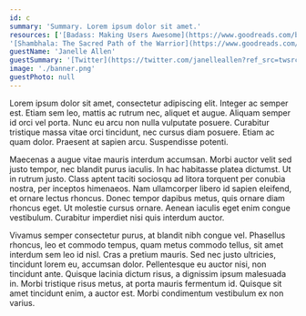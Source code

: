 ```yaml
---
id: c
summary: 'Summary. Lorem ipsum dolor sit amet.'
resources: ['[Badass: Making Users Awesome](https://www.goodreads.com/book/show/24737268-badass)',
'[Shambhala: The Sacred Path of the Warrior](https://www.goodreads.com/book/show/336248.Shambhala)']
guestName: 'Janelle Allen'
guestSummary: '[Twitter](https://twitter.com/janelleallen?ref_src=twsrc%5Egoogle%7Ctwcamp%5Eserp%7Ctwgr%5Eauthor)'
image: './banner.png'
guestPhoto: null
---
```


Lorem ipsum dolor sit amet, consectetur adipiscing elit. Integer ac semper est. Etiam sem leo, mattis ac rutrum nec, aliquet et augue. Aliquam semper id orci vel porta. Nunc eu arcu non nulla vulputate posuere. Curabitur tristique massa vitae orci tincidunt, nec cursus diam posuere. Etiam ac quam dolor. Praesent at sapien arcu. Suspendisse potenti.

Maecenas a augue vitae mauris interdum accumsan. Morbi auctor velit sed justo tempor, nec blandit purus iaculis. In hac habitasse platea dictumst. Ut in rutrum justo. Class aptent taciti sociosqu ad litora torquent per conubia nostra, per inceptos himenaeos. Nam ullamcorper libero id sapien eleifend, et ornare lectus rhoncus. Donec tempor dapibus metus, quis ornare diam rhoncus eget. Ut molestie cursus ornare. Aenean iaculis eget enim congue vestibulum. Curabitur imperdiet nisi quis interdum auctor.

Vivamus semper consectetur purus, at blandit nibh congue vel. Phasellus rhoncus, leo et commodo tempus, quam metus commodo tellus, sit amet interdum sem leo id nisl. Cras a pretium mauris. Sed nec justo ultricies, tincidunt lorem eu, accumsan dolor. Pellentesque eu auctor nisi, non tincidunt ante. Quisque lacinia dictum risus, a dignissim ipsum malesuada in. Morbi tristique risus metus, at porta mauris fermentum id. Quisque sit amet tincidunt enim, a auctor est. Morbi condimentum vestibulum ex non varius.